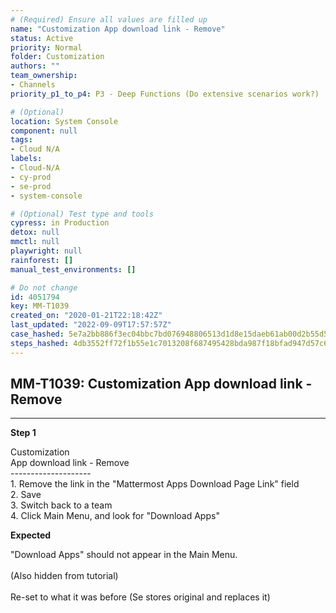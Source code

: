 ```yaml
---
# (Required) Ensure all values are filled up
name: "Customization App download link - Remove"
status: Active
priority: Normal
folder: Customization
authors: ""
team_ownership: 
- Channels
priority_p1_to_p4: P3 - Deep Functions (Do extensive scenarios work?)

# (Optional)
location: System Console
component: null
tags: 
- Cloud N/A
labels: 
- Cloud-N/A
- cy-prod
- se-prod
- system-console

# (Optional) Test type and tools
cypress: in Production
detox: null
mmctl: null
playwright: null
rainforest: []
manual_test_environments: []

# Do not change
id: 4051794
key: MM-T1039
created_on: "2020-01-21T22:18:42Z"
last_updated: "2022-09-09T17:57:57Z"
case_hashed: 5e7a2bb886f3ec04bbc7bd076948806513d1d8e15daeb61ab00d2b55d54136cfc181e18ae849b3b22bd2c78fed1881b1
steps_hashed: 4db3552ff72f1b55e1c7013208f687495428bda987f18bfad947d57c6a661c0a2bc963ac6023a4682f37f1073c1a8c72
---
```


<!-- (Auto-generated) Based on frontmatter's "key" and "name" -->

## MM-T1039: Customization App download link - Remove

---

**Step 1**

Customization\
App download link - Remove\
\--------------------\
1\. Remove the link in the "Mattermost Apps Download Page Link" field\
2\. Save\
3\. Switch back to a team\
4\. Click Main Menu, and look for "Download Apps"

**Expected**

"Download Apps" should not appear in the Main Menu.\
\
(Also hidden from tutorial)\
\
Re-set to what it was before (Se stores original and replaces it)
